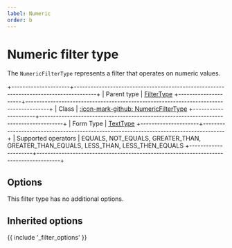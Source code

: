 ```yaml
---
label: Numeric
order: b
---
```


# Numeric filter type

The `NumericFilterType` represents a filter that operates on numeric values.

+---------------------+--------------------------------------------------------------------------------------+
| Parent type         | [FilterType](../filter)
+---------------------+--------------------------------------------------------------------------------------+
| Class               | [:icon-mark-github: NumericFilterType](https://github.com/Kreyu/data-table-bundle/blob/main/src/Filter/Type/NumericFilterType.php)
+---------------------+--------------------------------------------------------------------------------------+
| Form Type           | [TextType](https://symfony.com/doc/current/reference/forms/types/text.html)
+---------------------+--------------------------------------------------------------------------------------+
| Supported operators | EQUALS, NOT_EQUALS, GREATER_THAN, GREATER_THAN_EQUALS, LESS_THAN, LESS_THEN_EQUALS
+---------------------+--------------------------------------------------------------------------------------+

## Options

This filter type has no additional options.

## Inherited options

{{ include '_filter_options' }}
